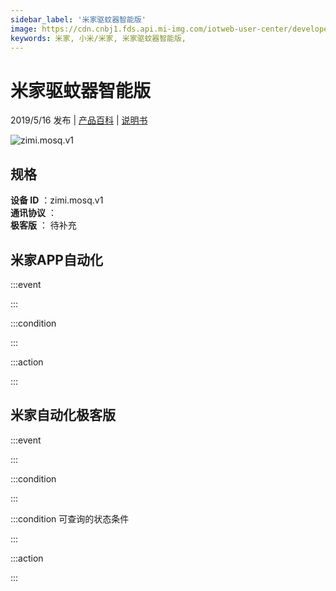 ```yaml
---
sidebar_label: '米家驱蚊器智能版'
image: https://cdn.cnbj1.fds.api.mi-img.com/iotweb-user-center/developer_1679070103941Zk5giOwg.png?GalaxyAccessKeyId=AKVGLQWBOVIRQ3XLEW&Expires=9223372036854775807&Signature=tFo6cVN4a/E3j11q6tmk2LQtk9U=
keywords: 米家, 小米/米家, 米家驱蚊器智能版, 
---
```

# 米家驱蚊器智能版

2019/5/16 发布 | [产品百科](https://home.mi.com/webapp/content/baike/product/index.html?model=zimi.mosq.v1/) | [说明书](https://home.mi.com/views/introduction.html?model=zimi.mosq.v1&region=cn)

![zimi.mosq.v1](https://cdn.cnbj1.fds.api.mi-img.com/iotweb-user-center/developer_1679070103941Zk5giOwg.png?GalaxyAccessKeyId=AKVGLQWBOVIRQ3XLEW&Expires=9223372036854775807&Signature=tFo6cVN4a/E3j11q6tmk2LQtk9U=)

## 规格  
> 
**设备 ID** ：zimi.mosq.v1  
**通讯协议** ：  
**极客版**  ： 待补充 


## 米家APP自动化  

:::event  

:::

:::condition  

:::

:::action   

:::

## 米家自动化极客版  

:::event  

:::

:::condition  

:::

:::condition 可查询的状态条件  

:::

:::action  

:::

        
